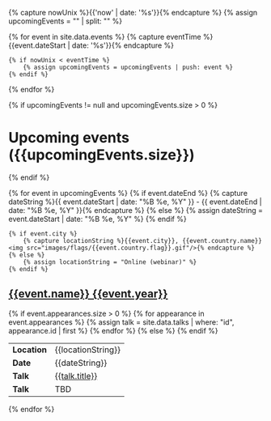 
{% capture nowUnix %}{{'now' | date: '%s'}}{% endcapture %}
{% assign upcomingEvents = "" | split: "" %}

{% for event in site.data.events %}
    {% capture eventTime %}{{event.dateStart | date: '%s'}}{% endcapture %}

    {% if nowUnix < eventTime %}
        {% assign upcomingEvents = upcomingEvents | push: event %}
    {% endif %}
{% endfor %}

{% if upcomingEvents != null and upcomingEvents.size > 0 %}
# [](#upcoming-events)Upcoming events ({{upcomingEvents.size}})
{% endif %}

{% for event in upcomingEvents %}
    {% if event.dateEnd %}
        {% capture dateString %}{{ event.dateStart | date: "%B %e, %Y" }} - {{ event.dateEnd | date: "%B %e, %Y" }}{% endcapture %}
    {% else %}
        {% assign dateString = event.dateStart | date: "%B %e, %Y" %}
    {% endif %}

    {% if event.city %}
        {% capture locationString %}{{event.city}}, {{event.country.name}} <img src="images/flags/{{event.country.flag}}.gif"/>{% endcapture %}
    {% else %}
        {% assign locationString = "Online (webinar)" %}
    {% endif %}

## [](#{{event.id}})[{{event.name}} {{event.year}}]({{event.url}})

<table>
    <tr>
        <td><strong>Location</strong></td>
        <td>{{locationString}}</td>
    </tr>
    <tr>
        <td><strong>Date</strong></td>
        <td>{{dateString}}</td>
    </tr>
    {% if event.appearances.size > 0 %}
        {% for appearance in event.appearances %}
            {% assign talk = site.data.talks | where: "id", appearance.id | first %}
    <tr>
        <td><strong>Talk</strong></td>
        <td><a href="talks#{{talk.id}}">{{talk.title}}</a></td>
    </tr>
        {% endfor %}
    {% else %}
    <tr>
        <td><strong>Talk</strong></td>
        <td>TBD</td>
    </tr>
    {% endif %}
</table>
{% endfor %}